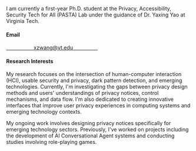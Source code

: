 I am currently a first-year Ph.D. student at the Privacy, Accessibility, Security Tech for All (PASTA) Lab under the guidance of Dr. Yaxing Yao at Virginia Tech.

#### Email
<a href="mailto:xzwang@vt.edu">
                   xzwang@vt.edu
                </a>

#### Research Interests

My research focuses on the intersection of human-computer interaction (HCI), usable security and privacy, dark pattern detection, and emerging technologies. Currently, I'm investigating the gaps between privacy design methods and users' understandings of privacy notices, control mechanisms, and data flow. I'm also dedicated to creating innovative interfaces that improve user privacy experiences in computing systems and emerging technology contexts. 

My ongoing work involves designing privacy notices specifically for emerging technology sectors. Previously, I've worked on projects including the development of AI Conversational Agent systems and conducting studies involving role-playing games.
